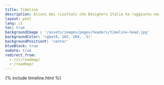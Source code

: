 ```yaml
---
title: Timeline
description: Alcuni dei risultati che Designers Italia ha raggiunto negli ultimi anni.
layout: post
lang: it
toc: true
backgroundImage : '/assets/images/pages/headers/timeline-head.jpg'
backgroundColor: 'rgba(0, 102, 204, .5)'
backgroundPositionY: 'center'
blueBlock: true
nodate: true
redirect_from:
  - /it/roadmap/
  - /roadmap/
---
```

{% include timeline.html %}

